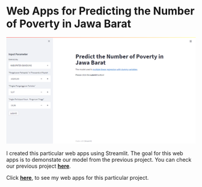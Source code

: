 # Web Apps for Predicting the Number of Poverty in Jawa Barat

![Web Apps Overview](https://github.com/ayusufalba25/povertyApps/blob/master/images/Web%20Apps%20Overview.png)

I created this particular web apps using Streamlit. The goal for this web apps is to demonstate our model from the previous project. You can check our previous project [**here**](https://github.com/ayusufalba25/Poverty-in-JawaBarat).

Click [**here**](https://share.streamlit.io/ayusufalba25/povertyapps/povertyApp.py), to see my web apps for this particular project.
